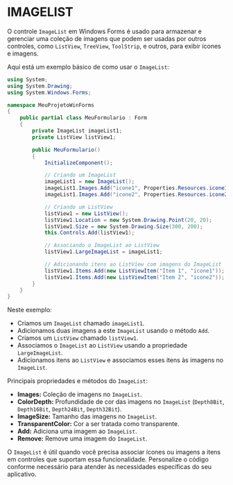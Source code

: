 # IMAGELIST
O controle `ImageList` em Windows Forms é usado para armazenar e gerenciar uma coleção de imagens que podem ser usadas por outros controles, como `ListView`, `TreeView`, `ToolStrip`, e outros, para exibir ícones e imagens.

Aqui está um exemplo básico de como usar o `ImageList`:

```csharp
using System;
using System.Drawing;
using System.Windows.Forms;

namespace MeuProjetoWinForms
{
    public partial class MeuFormulario : Form
    {
        private ImageList imageList1;
        private ListView listView1;

        public MeuFormulario()
        {
            InitializeComponent();

            // Criando um ImageList
            imageList1 = new ImageList();
            imageList1.Images.Add("icone1", Properties.Resources.icone1); // Adicionando uma imagem do recurso
            imageList1.Images.Add("icone2", Properties.Resources.icone2); // Adicionando outra imagem do recurso

            // Criando um ListView
            listView1 = new ListView();
            listView1.Location = new System.Drawing.Point(20, 20);
            listView1.Size = new System.Drawing.Size(300, 200);
            this.Controls.Add(listView1);

            // Associando o ImageList ao ListView
            listView1.LargeImageList = imageList1;

            // Adicionando itens ao ListView com imagens do ImageList
            listView1.Items.Add(new ListViewItem("Item 1", "icone1"));
            listView1.Items.Add(new ListViewItem("Item 2", "icone2"));
        }
    }
}
```

Neste exemplo:

- Criamos um `ImageList` chamado `imageList1`.
- Adicionamos duas imagens a este `ImageList` usando o método `Add`.
- Criamos um `ListView` chamado `listView1`.
- Associamos o `ImageList` ao `ListView` usando a propriedade `LargeImageList`.
- Adicionamos itens ao `ListView` e associamos esses itens às imagens no `ImageList`.

Principais propriedades e métodos do `ImageList`:

- **Images:** Coleção de imagens no `ImageList`.
- **ColorDepth:** Profundidade de cor das imagens no `ImageList` (`Depth8Bit`, `Depth16Bit`, `Depth24Bit`, `Depth32Bit`).
- **ImageSize:** Tamanho das imagens no `ImageList`.
- **TransparentColor:** Cor a ser tratada como transparente.
- **Add:** Adiciona uma imagem ao `ImageList`.
- **Remove:** Remove uma imagem do `ImageList`.

O `ImageList` é útil quando você precisa associar ícones ou imagens a itens em controles que suportam essa funcionalidade. Personalize o código conforme necessário para atender às necessidades específicas do seu aplicativo.